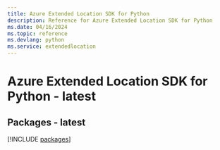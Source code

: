 ```yaml
---
title: Azure Extended Location SDK for Python
description: Reference for Azure Extended Location SDK for Python
ms.date: 04/16/2024
ms.topic: reference
ms.devlang: python
ms.service: extendedlocation
---
```

# Azure Extended Location SDK for Python - latest
## Packages - latest
[!INCLUDE [packages](extended-location-index.md)]